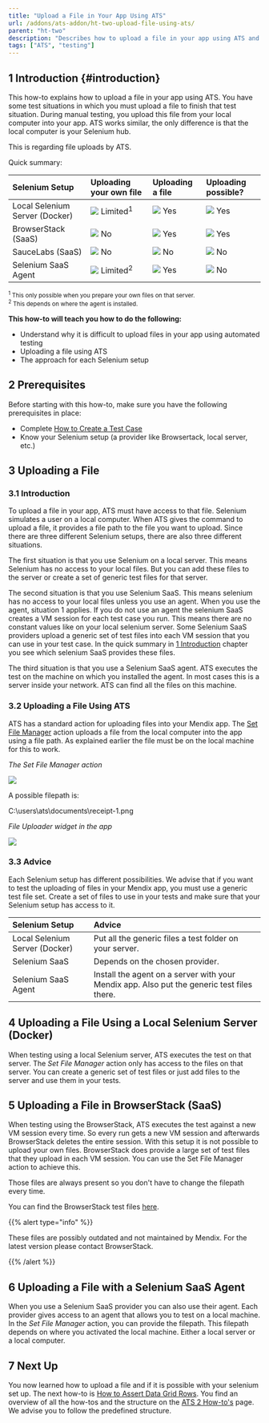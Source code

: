 ```yaml
---
title: "Upload a File in Your App Using ATS"
url: /addons/ats-addon/ht-two-upload-file-using-ats/
parent: "ht-two"
description: "Describes how to upload a file in your app using ATS and the restrictions it has."
tags: ["ATS", "testing"]
---
```


## 1 Introduction {#introduction}

This how-to explains how to upload a file in your app using ATS. You have some test situations in which you must upload a file to finish that test situation. During manual testing, you upload this file from your local computer into your app. ATS works similar, the only difference is that the local computer is your Selenium hub.

This is regarding file uploads by ATS.

Quick summary:

| Selenium Setup | Uploading your own file | Uploading a file | Uploading possible? |
| :-------------- | :---------------------- | :--------------- | :------------------ |
| Local Selenium Server (Docker) | ![](/attachments/addons/ats-addon//ht/ht-two/ht-two-upload-file-using-ats/grey.png) Limited<sup>1</sup> | ![](/attachments/addons/ats-addon//ht/ht-two/ht-two-upload-file-using-ats/green.png) Yes | ![](/attachments/addons/ats-addon//ht/ht-two/ht-two-upload-file-using-ats/green.png) Yes |
| BrowserStack (SaaS) | ![](/attachments/addons/ats-addon//ht/ht-two/ht-two-upload-file-using-ats/red.png) No | ![](/attachments/addons/ats-addon//ht/ht-two/ht-two-upload-file-using-ats/green.png) Yes | ![](/attachments/addons/ats-addon//ht/ht-two/ht-two-upload-file-using-ats/green.png) Yes |
| SauceLabs (SaaS) | ![](/attachments/addons/ats-addon//ht/ht-two/ht-two-upload-file-using-ats/red.png) No | ![](/attachments/addons/ats-addon//ht/ht-two/ht-two-upload-file-using-ats/red.png) No | ![](/attachments/addons/ats-addon//ht/ht-two/ht-two-upload-file-using-ats/red.png) No |
| Selenium SaaS Agent | ![](/attachments/addons/ats-addon//ht/ht-two/ht-two-upload-file-using-ats/grey.png) Limited<sup>2</sup> | ![](/attachments/addons/ats-addon//ht/ht-two/ht-two-upload-file-using-ats/green.png) Yes | ![](/attachments/addons/ats-addon//ht/ht-two/ht-two-upload-file-using-ats/red.png) No |

<small><sup>1</sup> This only possible when you prepare your own files on that server. <br>
<sup>2</sup> This depends on where the agent is installed.</small>

**This how-to will teach you how to do the following:**

* Understand why it is difficult to upload files in your app using automated testing
* Uploading a file using ATS
* The approach for each Selenium setup

## 2 Prerequisites

Before starting with this how-to, make sure you have the following prerequisites in place:

* Complete [How to Create a Test Case](/addons/ats-addon/ht-two-create-a-test-case/)
* Know your Selenium setup (a provider like Browsertack, local server, etc.)

## 3 Uploading a File

### 3.1 Introduction

To upload a file in your app, ATS must have access to that file. Selenium simulates a user on a local computer. When ATS gives the command to upload a file, it provides a file path to the file you want to upload. Since there are three different Selenium setups, there are also three different situations.

The first situation is that you use Selenium on a local server. This means Selenium has no access to your local files. But you can add these files to the server or create a set of generic test files for that server.

The second situation is that you use Selenium SaaS. This means selenium has no access to your local files unless you use an agent. When you use the agent, situation 1 applies. If you do not use an agent the selenium SaaS creates a VM session for each test case you run. This means there are no constant values like on your local selenium server. Some Selenium SaaS providers upload a generic set of test files into each VM session that you can use in your test case. In the quick summary in [1 Introduction](#introduction) chapter you see which selenium SaaS provides these files.

The third situation is that you use a Selenium SaaS agent. ATS executes the test on the machine on which you installed the agent. In most cases this is a server inside your network. ATS can find all the files on this machine.

### 3.2 Uploading a File Using ATS

ATS has a standard action for uploading files into your Mendix app. The [Set File Manager](/addons/ats-addon/rg-one-set-file-manager/) action uploads a file from the local computer into the app using a file path. As explained earlier the file must be on the local machine for this to work.

_The Set File Manager action_

![](/attachments/addons/ats-addon//ht/ht-two/ht-two-upload-file-using-ats/set-file-manager.png)

A possible filepath is:

C:\users\ats\documents\receipt-1.png

_File Uploader widget in the app_

![](/attachments/addons/ats-addon//ht/ht-two/ht-two-upload-file-using-ats/file-uploader-widget-app.png)

### 3.3 Advice

Each Selenium setup has different possibilities. We advise that if you want to test the uploading of files in your Mendix app, you must use a generic test file set. Create a set of files to use in your tests and make sure that your Selenium setup has access to it.

| Selenium Setup | Advice |
| :-------------- | :----- |
| Local Selenium Server (Docker) | Put all the generic files a test folder on your server. |
| Selenium SaaS | Depends on the chosen provider. |
| Selenium SaaS Agent | Install the agent on a server with your Mendix app. Also put the generic test files there. |

## 4 Uploading a File Using a Local Selenium Server (Docker)

When testing using a local Selenium server, ATS executes the test on that server. The _Set File Manager_ action only has access to the files on that server. You can create a generic set of test files or just add files to the server and use them in your tests.

## 5 Uploading a File in BrowserStack (SaaS)

When testing using the BrowserStack, ATS executes the test against a new VM session every time. So every run gets a new VM session and afterwards BrowserStack deletes the entire session. With this setup it is not possible to upload your own files. BrowserStack does provide a large set of test files that they upload in each VM session. You can use the Set File Manager action to achieve this.

Those files are always present so you don't have to change the filepath every time.

You can find the BrowserStack test files [here](/addons/ats-addon/ht-two-browserstack-test-files/).

{{% alert type="info" %}}

These files are possibly outdated and not maintained by Mendix. For the latest version please contact BrowserStack.

{{% /alert %}}

## 6 Uploading a File with a Selenium SaaS Agent

When you use a Selenium SaaS provider you can also use their agent. Each provider gives access to an agent that allows you to test on a local machine. In the _Set File Manager_ action, you can provide the filepath. This filepath depends on where you activated the local machine. Either a local server or a local computer.

## 7 Next Up

You now learned how to upload a file and if it is possible with your selenium set up. The next how-to is [How to Assert Data Grid Rows](/addons/ats-addon/ht-two-assert-datagrid-rows/). You find an overview of all the how-tos and the structure on the [ATS 2 How-to's](/addons/ats-addon/ht-two/) page. We advise you to follow the predefined structure.
